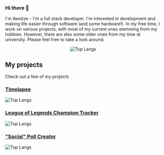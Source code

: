 ### Hi there 👋
I'm Awolize - I'm a full stack developer. I'm interested in development and making life easier through software (and some hardware!). In my free time, I work on various projects, with most of my current ones stemming from my hobbies. However, there are also some older ones from my time at university. Please feel free to take a look around.

<!--
**Awolize/Awolize** is a ✨ _special_ ✨ repository because its `README.md` (this file) appears on your GitHub profile.

Here are some ideas to get you started:

- 🔭 I’m currently working on ...
- 🌱 I’m currently learning ...
- 👯 I’m looking to collaborate on ...
- 🤔 I’m looking for help with ...
- 💬 Ask me about ...
- 📫 How to reach me: ...
- 😄 Pronouns: ...
- ⚡ Fun fact: ...
-->

<div align="center">

![Top Langs](https://skillicons.dev/icons?i=js,ts,nextjs,html,css,py,nodejs,react,postgres,git,bash,arduino,docker,flutter,grafana,kubernetes,redux,tailwind,vscode)

</div>

## My projects
Check out a few of my projects
### [Timelapse](https://timelapse.awot.dev) 
![Top Langs](https://skillicons.dev/icons?i=svelte,py,tailwind)
### [League of Legends Champion Tracker](https://lol.awot.dev)  
![Top Langs](https://skillicons.dev/icons?i=nextjs,react,tailwind)
### ["Social" Poll Creator](https://poll.awot.dev)  
![Top Langs](https://skillicons.dev/icons?i=nextjs,react,ts,tailwind)
